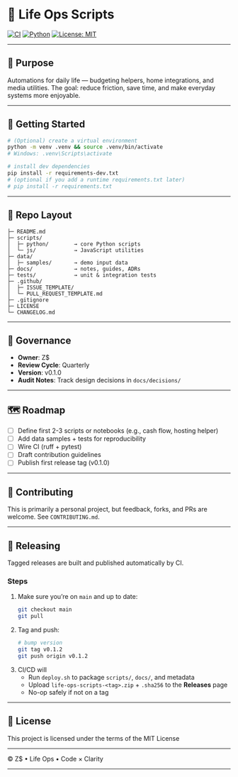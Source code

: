 # 🌱 Life Ops Scripts
[![CI](https://github.com/zacharymplace/life-ops-scripts/actions/workflows/ci.yml/badge.svg?branch=main)](https://github.com/zacharymplace/life-ops-scripts/actions/workflows/ci.yml)
[![Python](https://img.shields.io/badge/python-3.11%20|%203.12-blue.svg)](https://www.python.org/)
[![License: MIT](https://img.shields.io/github/license/zacharymplace/life-ops-scripts)](LICENSE)

---

## 🔧 Purpose
Automations for daily life — budgeting helpers, home integrations, and media utilities.
The goal: reduce friction, save time, and make everyday systems more enjoyable.

---

## 🚀 Getting Started
```bash
# (Optional) create a virtual environment
python -m venv .venv && source .venv/bin/activate
# Windows: .venv\Scripts\activate

# install dev dependencies
pip install -r requirements-dev.txt
# (optional if you add a runtime requirements.txt later)
# pip install -r requirements.txt
```

---

## 📂 Repo Layout

```
├─ README.md
├─ scripts/
│  ├─ python/        → core Python scripts
│  └─ js/            → JavaScript utilities
├─ data/
│  ├─ samples/       → demo input data
├─ docs/             → notes, guides, ADRs
├─ tests/            → unit & integration tests
├─ .github/
│  ├─ ISSUE_TEMPLATE/
│  └─ PULL_REQUEST_TEMPLATE.md
├─ .gitignore
├─ LICENSE
└─ CHANGELOG.md
```

---

## 🧭 Governance

- **Owner**: Z$
- **Review Cycle**: Quarterly
- **Version**: v0.1.0
- **Audit Notes**: Track design decisions in `docs/decisions/`

---

## 🗺 Roadmap

- [ ] Define first 2-3 scripts or notebooks (e.g., cash flow, hosting helper)
- [ ] Add data samples + tests for reproducibility
- [ ] Wire CI (ruff + pytest)
- [ ] Draft contribution guidelines
- [ ] Publish first release tag (v0.1.0)

---

## 🤝 Contributing

This is primarily a personal project, but feedback, forks, and PRs are welcome.
See `CONTRIBUTING.md`.

---

## 🚀 Releasing

Tagged releases are built and published automatically by CI.

### Steps

1. Make sure you’re on `main` and up to date:
   ```bash
   git checkout main
   git pull
   ```
2. Tag and push:
   ```bash
   # bump version
   git tag v0.1.2
   git push origin v0.1.2
   ```
3. CI/CD will
   - Run `deploy.sh` to package `scripts/`, `docs/`, and metadata
   - Upload `life-ops-scripts-<tag>.zip` + `.sha256` to the **Releases** page
   - No-op safely if not on a tag

---

## 📜 License

This project is licensed under the terms of the MIT License

---

© Z$ • Life Ops • Code × Clarity

---
